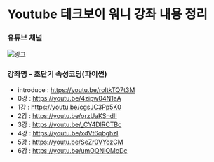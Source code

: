 # Youtube 테크보이 워니 강좌 내용 정리

### 유튜브 채널
![링크](https://www.youtube.com/c/TeccboiWonie)

### 강좌명 - 초단기 속성코딩(파이썬)
- introduce : https://youtu.be/roItkTQ7t3M
- 0강 : https://youtu.be/4zipw04N1aA
- 1강 : https://youtu.be/cgsJC3Pp5K0
- 2강 : https://youtu.be/orzUaKSndII
- 3강 : https://youtu.be/_CY4DlRCTBc
- 4강 : https://youtu.be/xdVt6qbghzI
- 5강 : https://youtu.be/SeZr0VYozCM
- 6강 : https://youtu.be/umOQNlQMoDc